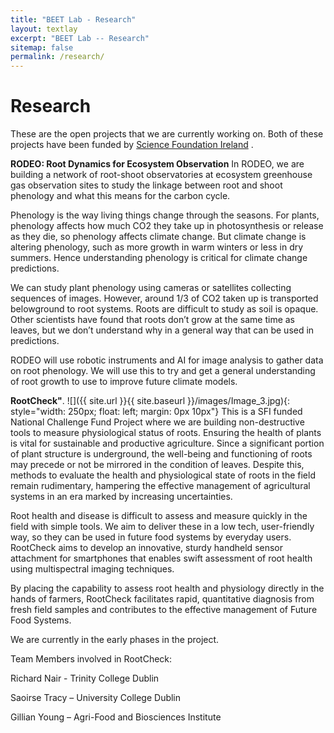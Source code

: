 ```yaml
---
title: "BEET Lab - Research"
layout: textlay
excerpt: "BEET Lab -- Research"
sitemap: false
permalink: /research/
---
```


# Research



These are the open projects that we are currently working on. Both of these projects have been funded by [Science Foundation Ireland](https://www.sfi.ie/) . 

**RODEO: Root Dynamics for Ecosystem Observation** In RODEO, we are building a network of root-shoot observatories at ecosystem greenhouse gas observation sites to study the linkage between root and shoot phenology and what this means for the carbon cycle.

Phenology is the way living things change through the seasons. For plants, phenology affects how much CO2 they take up in photosynthesis or release as they die, so phenology affects climate change. But climate change is altering phenology, such as more growth in warm winters or less in dry summers. Hence understanding phenology is critical for climate change predictions.

We can study plant phenology using cameras or satellites collecting sequences of images. However, around 1/3 of CO2 taken up is transported belowground to root systems. Roots are difficult to study as soil is opaque. Other scientists have found that roots don’t grow at the same time as leaves, but we don’t understand why in a general way that can be used in predictions. 

RODEO will use robotic instruments and AI for image analysis to gather data on root phenology. We will use this to try and get a general understanding of root growth to use to improve future climate models. 

**RootCheck"**.
![]({{ site.url }}{{ site.baseurl }}/images/Image_3.jpg){: style="width: 250px; float: left; margin: 0px  10px"}
This is a SFI funded National Challenge Fund Project where we are building non-destructive tools to measure physiological status of roots. Ensuring the health of plants is vital for sustainable and productive agriculture. Since a significant portion of plant structure is underground, the well-being and functioning of roots may precede or not be mirrored in the condition of leaves. Despite this, methods to evaluate the health and physiological state of roots in the field remain rudimentary, hampering the effective management of agricultural systems in an era marked by increasing uncertainties. 

Root health and disease is difficult to assess and measure quickly in the field with simple tools. We aim to deliver these in a low tech, user-friendly way, so they can be used in future food systems by everyday users. RootCheck aims to develop an innovative, sturdy handheld sensor attachment for smartphones that enables swift assessment of root health using multispectral imaging techniques. 

By placing the capability to assess root health and physiology directly in the hands of farmers, RootCheck facilitates rapid, quantitative diagnosis from fresh field samples and contributes to the effective management of Future Food Systems.

We are currently in the early phases in the project. 

Team Members involved in RootCheck:

Richard Nair - Trinity College Dublin 

Saoirse Tracy – University College Dublin

Gillian Young – Agri-Food and Biosciences Institute 


